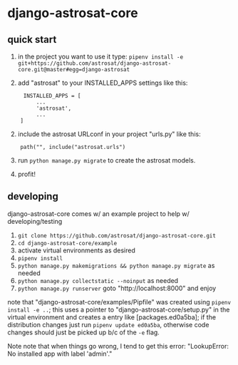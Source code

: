 # django-astrosat-core

## quick start

 1. in the project you want to use it type:
`pipenv install -e git+https://github.com/astrosat/django-astrosat-core.git@master#egg=django-astrosat`

 2. add "astrosat" to your INSTALLED_APPS settings like this:
```
     INSTALLED_APPS = [
         ...
         'astrosat',
         ...
    ]
```
 2. include the astrosat URLconf in your project "urls.py" like this:
 ```
	 path("", include("astrosat.urls")
 ```

 3. run `python manage.py migrate` to create the astrosat models.

 4. profit!

## developing

django-astrosat-core comes w/ an example project to help w/ developing/testing

1. `git clone https://github.com/astrosat/django-astrosat-core.git`
2. `cd django-astrosat-core/example`
3. activate virtual environments as desired
4. `pipenv install`
5. `python manage.py makemigrations && python manage.py migrate` as needed
6. `python manage.py collectstatic --noinput` as needed
7. `python manage.py runserver` goto "http://localhost:8000" and enjoy

note that "django-astrosat-core/examples/Pipfile" was created using `pipenv install -e ..`; this uses a pointer to "django-astrosat-core/setup.py" in the virtual environment and creates a entry like [packages.ed0a5ba]; if the distribution changes just run `pipenv update ed0a5ba`, otherwise code changes should just be picked up b/c  of the `-e` flag.

Note note that when things go wrong, I tend to get this error: "LookupError: No installed app with label 'admin'."


